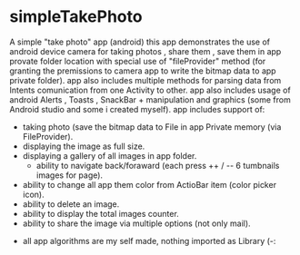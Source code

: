 # simpleTakePhoto
A simple "take photo" app (android)
this app demonstrates the use of android device camera for taking photos , share them , save them in app provate folder location with special use of "fileProvider" method (for
granting the premissions to camera app to write the bitmap data to app private folder).
app also includes multiple methods for parsing data from Intents comunication from one Activity to other.
app also includes usage of android Alerts , Toasts , SnackBar + manipulation and graphics (some from Android studio and some i created myself).
app includes support of:

- taking photo (save the bitmap data to File in app Private memory (via FileProvider).
- displaying the image as full size.
- displaying a gallery of all images in app folder.
  + ability to navigate back/foraward (each press ++ / -- 6 tumbnails images for page).
- ability to change all app them color from ActioBar item (color picker icon).
- ability to delete an image.
- ability to display the total images counter.
- ability to share the image via multiple options (not only mail).

* all app algorithms are my self made, nothing imported as Library (-:
